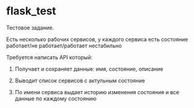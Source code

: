 # flask_test
Тестовое задание.

Есть несколько рабочих сервисов, у каждого сервиса есть состояние работает/не работает/работает нестабильно  

Требуется написать API который:

1.  Получает и сохраняет данные: имя, состояние, описание

2.  Выводит список сервисов с актульным состояние

3.  По имени сервиса выдает историю изменения состояния и все данные по каждому состоянию
